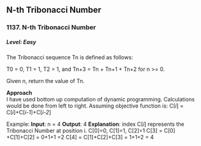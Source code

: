 ## N-th Tribonacci Number
### 1137. N-th Tribonacci Number
<h5>Level: Easy</h5>
The Tribonacci sequence Tn is defined as follows: 

T0 = 0, T1 = 1, T2 = 1, and Tn+3 = Tn + Tn+1 + Tn+2 for n >= 0.

Given n, return the value of Tn.

**Approach** <br>
I have used bottom up computation of dynamic programming. Calculations would be done from left to right. 
Assuming objective function is:
C[_i_] = C[_i_]+C[_i-1_]+C[_i-2_] 

Example:
**Input**: n = 4
**Output**: 4
**Explanation**:
index C[_i_] represents the Tribonacci  Number at position i.
C[0]=0, C[1]=1, C[2]=1
C[3] = C[0] +C[1]+C[2] = 0+1+1 =2
C[4] = C[1]+C[2]+C[3] = 1+1+2 = 4